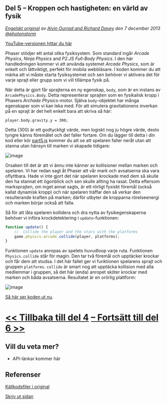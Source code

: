 ## Del 5 &ndash; Kroppen och hastigheten: en värld av fysik

*[Engelskt original](http://phaser.io/tutorials/making-your-first-phaser-game/index) av [Alvin Ourrad and Richard Davey](https://twitter.com/photonstorm) den 7 december 2013   [@photonstorm](https://twitter.com/photonstorm)*

[YouTube-versionen hittar du här](https://www.youtube.com/playlist?list=PL39Sm336N_h-I3mGTtj3q--BtLWpH13sa)

Phaser stödjer ett antal olika fysiksystem.
Som standard ingår *Arcade Physics*, *Ninja Physics* and *P2.JS Full-Body Physics*.
I den här handledningen kommer vi att använda systemet *Arcade Physics*, som är enkelt och lättviktigt, perfekt för mobila webbläsare.
I koden kommer du att märka att vi måste starta fysiksystemet och sen behöver vi aktivera det för varje sprajt eller grupp som vi vill tillämpa fysik på.

När detta är gjort får sprajterna en ny egenskap, `body`, som är en instans av `ArcadePhysics.Body`. 
Detta representerar sprajten som en fysikalisk kropp i Phasers *Archade Physics*-motor.
Själva `body`-objektet har många egenskaper som vi kan leka med.
För att simulera gravitationens inverkan på en sprajt är det helt enkelt bara att skriva så här:

`player.body.gravity.y = 300;`

Detta (300) är ett godtyckligt värde, men logiskt nog ju högre värde, desto tyngre känns föremålet och det faller fortare.
Om du lägger till detta i din kod eller kör [part5.js](../phaser_tutorial_02/part5.js) 
kommer du att se att spelaren faller neråt utan att stanna utan hänsyn till marken vi skapade tidigare:

![image](http://phaser.io/content/tutorials/making-your-first-phaser-game/part5.png)

Orsaken till det är att vi ännu inte känner av kollisioner mellan marken och spelaren.
Vi har redan sagt åt Phaser att vår mark och avsatserna ska vara oflyttbara.
Hade vi inte gjort det när spelaren krockade med dem så skulle den ha stannat ett ögonblick och sen skulle allting ha rasat.
Detta eftersom marksprajten, om inget annat sagts, är ett rörligt fysiskt föremål (också kallat dynamisk kropp) och när spelaren träffar den så verkar den resulterande kraften på marken; därför utbyter de kropparna rörelseenergi och marken börjar också att falla.

Så för att låta spelaren kollidera och dra nytta av fysikegenskaperna behöver vi införa krockdetektering i `update`-funktionen:

```javascript
function update() {
    //  Collide the player and the stars with the platforms
    game.physics.arcade.collide(player, platforms);
}
```

Funktionen `update` anropas av spelets huvudloop varje ruta. Funktionen `Physics.collide` står för magin. 
Den tar två föremål och upptäcker krockar och får dem att studsa. I det här fallet ger vi funktionen spelarens sprajt och gruppen `platforms`. `collide` är smart nog att upptäcka kollision med alla medlemmar i gruppen, så det här (enda) anropet sköter krockar med marken och båda avsatserna. Resultatet är en orörlig plattform:

![image](http://phaser.io/content/tutorials/making-your-first-phaser-game/part6.png)

[Så här ser koden ut nu](../phaser_tutorial_02/part6.js).

# [<< Tillbaka till del 4](part4.md) [&ndash; Fortsätt till del 6 >>](part6.md)

## Vill du veta mer?
* API-länkar kommer här

## Referenser
[Källkodsfiler i original](https://github.com/photonstorm/phaser/raw/master/resources/tutorials/02%20Making%20your%20first%20game/phaser_tutorial_02.zip)

[Skriv ut sidan](https://gitprint.com/coderdojolund/phaser-tutorials/blob/master/making-your-first-phaser-game/part5.md)
